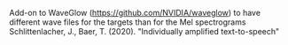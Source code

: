 Add-on to WaveGlow (https://github.com/NVIDIA/waveglow) to have different wave files for the targets than for the Mel spectrograms
Schlittenlacher, J., Baer, T. (2020). "Individually amplified text-to-speech"
